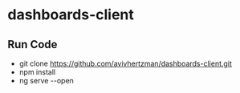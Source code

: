 # dashboards-client

## Run Code
- git clone https://github.com/avivhertzman/dashboards-client.git
- npm install
- ng serve --open